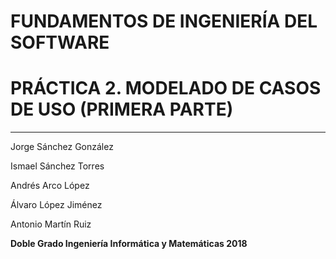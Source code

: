 # FUNDAMENTOS DE INGENIERÍA DEL SOFTWARE

# PRÁCTICA 2. MODELADO DE CASOS DE USO (PRIMERA PARTE)

---
Jorge Sánchez González


Ismael Sánchez Torres


Andrés Arco López


Álvaro López Jiménez


Antonio Martín Ruiz



**Doble Grado Ingeniería Informática y Matemáticas 2018**

